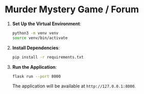 # Murder Mystery Game / Forum
1. **Set Up the Virtual Environment**:
    ```bash
    python3 -m venv venv
    source venv/bin/activate
    ```

2. **Install Dependencies**:
    ```bash
    pip install -r requirements.txt
    ```

3. **Run the Application**:
    ```bash
    flask run --port 8000
    ```
    The application will be available at `http://127.0.0.1:8000`.
